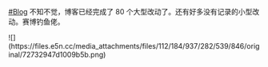 <p><a href="https://e5n.cc/tags/Blog" class="mention hashtag" rel="tag">#<span>Blog</span></a> 不知不觉，博客已经完成了 80 个大型改动了。还有好多没有记录的小型改动。赛博钓鱼佬。</p>
![](https://files.e5n.cc/media_attachments/files/112/184/937/282/539/846/original/72732947d1009b5b.png)